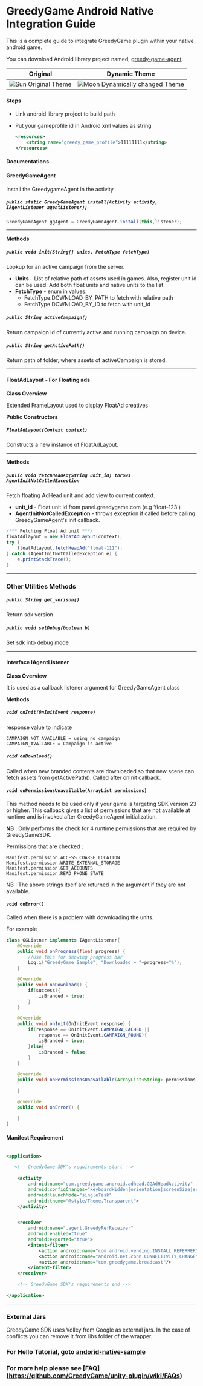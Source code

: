  GreedyGame Android Native Integration Guide
===================

This is a complete guide to integrate GreedyGame plugin within your native android game. 

You can download Android library project named, [greedy-game-agent](https://github.com/GreedyGame/android-native-plugin/releases).

| Original       | Dynamic Theme      |
| ------------- | ----------- |
| ![Sun Original Theme](screen-shots/sun.png?raw=true "Sun Original Theme" ) | ![Moon Dynamically changed Theme](screen-shots/moon.png?raw=true "Moon Dynamically changed Theme" ) |

#### Steps

* Link android library project to build path
* Put your gameprofile id in Android xml values as string

    ```xml
    <resources>
        <string name="greedy_game_profile">11111111</string>
    </resources>
    ```
    
#### Documentations

#### GreedyGameAgent

Install the GreedygameAgent in the activity

##### `public static GreedyGameAgent install(Activity activity, IAgentListener agentListener);`

```java
GreedyGameAgent ggAgent = GreedyGameAgent.install(this,listener);
```

---------

**Methods**

##### `public void init(String[] units, FetchType fetchType)`
Lookup for an active campaign from the server. 

* **Units** - List of relative path of assets used in games. 
    Also, register unit id can be used. Add both float units and native units to the list. 
* **FetchType** - enum in values:
	* FetchType.DOWNLOAD_BY_PATH  to fetch with relative path
	* FetchType.DOWNLOAD_BY_ID to fetch with unit_id
    
##### `public String activeCampaign()`
Return campaign id of currently active and running campaign on device.

##### `public String getActivePath()`
 Return path of folder, where assets of activeCampaign is stored.

----

#### FloatAdLayout - For Floating ads
**Class Overview**

Extended FrameLayout used to display FloatAd creatives

**Public Constructors**
##### `FloatAdLayout(Context context)`

Constructs a new instance of FloatAdLayout.

----------

**Methods**

##### `public void fetchHeadAd(String unit_id) throws AgentInitNotCalledException`
Fetch floating AdHead unit and add view to current context. 

* **unit_id** - Float unit id from panel.greedygame.com (e.g 'float-123')
* **AgentInitNotCalledException** - throws exception if called before calling GreedyGameAgent's init callback.
    
```java
/*** Fetching Float Ad unit ***/
floatAdlayout = new FloatAdLayout(context);
try {
    floatAdlayout.fetchHeadAd("float-111");
} catch (AgentInitNotCalledException e) {
    e.printStackTrace();
}
```

----
### Other Utilities Methods

##### `public String get_verison()`
Return sdk version
    
##### `public void setDebug(boolean b)`
Set sdk into debug mode

----

#### Interface IAgentListener
**Class Overview**

It is used as a callback listener argument for GreedyGameAgent class

**Methods**
 
##### `void onInit(OnInitEvent response)`

response value to indicate

    CAMPAIGN_NOT_AVAILABLE = using no campaign
    CAMPAIGN_AVAILABLE = Campaign is active 

##### `void onDownload()`
Called when new branded contents are downloaded so that new scene can fetch assets from getActivePath(). Called after onInit callback.

#### `void onPermissionsUnavailable(ArrayList permissions)`

This method needs to be used only if your game is targeting SDK version 23 or higher. This callback gives a list of permissions that are not available at runtime and is invoked after GreedyGameAgent initialization.

**NB** : Only performs the check for 4 runtime permissions that are required by GreedyGameSDK.

Permissions that are checked :

    Manifest.permission.ACCESS_COARSE_LOCATION
    Manifest.permission.WRITE_EXTERNAL_STORAGE
    Manifest.permission.GET_ACCOUNTS
    Manifest.permission.READ_PHONE_STATE
NB : The above strings itself are returned in the argument if they are not available.

#### `void onError()`

Called when there is a problem with downloading the units.

For example

```java
class GGListner implements IAgentListener{
    @Override
    public void onProgress(float progress) {
        //Use this for showing progress bar
        Log.i("GreedyGame Sample", "Downloaded = "+progress+"%");
    }

    @Override
    public void onDownload() {
        if(success){
            isBranded = true;
        }
    }

    @Override
    public void onInit(OnInitEvent response) {
        if(response == OnInitEvent.CAMPAIGN_CACHED || 
            response == OnInitEvent.CAMPAIGN_FOUND){
            isBranded = true;
        }else{
            isBranded = false;
        }
    }

    @override
    public void onPermissionsUnavailable(ArrayList<String> permissions) {

    }

    @override
    public void onError() {

    }
}
```

#### Manifest Requirement
```xml
    
<application>

   <!-- GreedyGame SDK's requirements start -->
   
    <activity
        android:name="com.greedygame.android.adhead.GGAdHeadActivity"
        android:configChanges="keyboardHidden|orientation|screenSize|screenLayout|layoutDirection"
        android:launchMode="singleTask"
        android:theme="@style/Theme.Transparent">
    </activity>


    <receiver
        android:name=".agent.GreedyRefReceiver"
        android:enabled="true"
        android:exported="true">
        <intent-filter>
            <action android:name="com.android.vending.INSTALL_REFERRER"/>
            <action android:name="android.net.conn.CONNECTIVITY_CHANGE"/>
            <action android:name="com.greedygame.broadcast"/>
        </intent-filter>
    </receiver>
    
    <!-- GreedyGame SDK's requirements end -->

</application>

```


---

### External Jars
GreedyGame SDK uses Volley from Google as external jars. In the case of conflicts you can remove it from libs folder of the wrapper. 

### For Hello Tutorial, goto [andorid-native-sample](andorid-native-sample)  
### For more help please see [FAQ] (https://github.com/GreedyGame/unity-plugin/wiki/FAQs)
